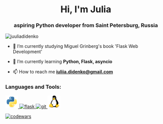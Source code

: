 <h1 align="center">Hi, I'm Julia</h1>
<h3 align="center">aspiring Python developer from Saint Petersburg, Russia</h3>

<p align="left"> <img src="https://komarev.com/ghpvc/?username=juuliadidenko&label=Profile%20views&color=0e75b6&style=flat" alt="juuliadidenko" /> </p>

- 🔭 I’m currently studying Miguel Grinberg's book 'Flask Web Development'

- 🌱 I’m currently learning **Python, Flask, asyncio**

- 📫 How to reach me **iuliia.didenko@gmail.com**


<h3 align="left">Languages and Tools:</h3>
<p align="left"> <a href="https://www.python.org" target="_blank" rel="noreferrer"> <img src="https://raw.githubusercontent.com/devicons/devicon/master/icons/python/python-original.svg" alt="python" width="40" height="40"/> </a> <a href="https://flask.palletsprojects.com/" target="_blank" rel="noreferrer"> <img src="https://www.vectorlogo.zone/logos/pocoo_flask/pocoo_flask-icon.svg" alt="flask" width="40" height="40"/> </a> <a href="https://git-scm.com/" target="_blank" rel="noreferrer"> <img src="https://www.vectorlogo.zone/logos/git-scm/git-scm-icon.svg" alt="git" width="40" height="40"/> </a> <a href="https://www.linux.org/" target="_blank" rel="noreferrer"> <img src="https://raw.githubusercontent.com/devicons/devicon/master/icons/linux/linux-original.svg" alt="linux" width="40" height="40"/> </a> </p>

[![codewars](https://www.codewars.com/users/julia_didenko/badges/small)](https://www.codewars.com/users/julia_didenko)


